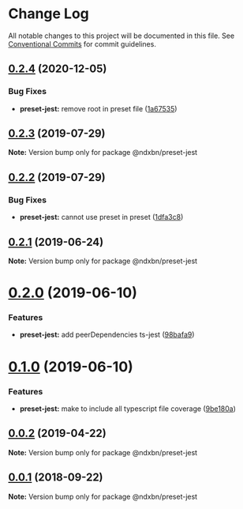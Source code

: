 # Change Log

All notable changes to this project will be documented in this file.
See [Conventional Commits](https://conventionalcommits.org) for commit guidelines.

## [0.2.4](https://github.com/ndxbn/ndxbn/compare/@ndxbn/preset-jest@0.2.3...@ndxbn/preset-jest@0.2.4) (2020-12-05)


### Bug Fixes

* **preset-jest:** remove root in preset file ([1a67535](https://github.com/ndxbn/ndxbn/commit/1a67535f44b6235d099f8e398626e6d5b1c8eba3))





## [0.2.3](https://github.com/ndxbn/ndxbn/compare/@ndxbn/preset-jest@0.2.2...@ndxbn/preset-jest@0.2.3) (2019-07-29)

**Note:** Version bump only for package @ndxbn/preset-jest





## [0.2.2](https://github.com/ndxbn/ndxbn/compare/@ndxbn/preset-jest@0.2.1...@ndxbn/preset-jest@0.2.2) (2019-07-29)


### Bug Fixes

* **preset-jest:** cannot use preset in preset ([1dfa3c8](https://github.com/ndxbn/ndxbn/commit/1dfa3c8))





## [0.2.1](https://github.com/ndxbn/ndxbn/compare/@ndxbn/preset-jest@0.2.0...@ndxbn/preset-jest@0.2.1) (2019-06-24)

**Note:** Version bump only for package @ndxbn/preset-jest





# [0.2.0](https://github.com/ndxbn/ndxbn/compare/@ndxbn/preset-jest@0.1.0...@ndxbn/preset-jest@0.2.0) (2019-06-10)


### Features

* **preset-jest:** add peerDependencies ts-jest ([98bafa9](https://github.com/ndxbn/ndxbn/commit/98bafa9))





# [0.1.0](https://github.com/ndxbn/ndxbn/compare/@ndxbn/preset-jest@0.0.2...@ndxbn/preset-jest@0.1.0) (2019-06-10)

### Features

- **preset-jest:** make to include all typescript file coverage ([9be180a](https://github.com/ndxbn/ndxbn/commit/9be180a))

## [0.0.2](https://github.com/ndxbn/ndxbn/compare/@ndxbn/preset-jest@0.0.1...@ndxbn/preset-jest@0.0.2) (2019-04-22)

**Note:** Version bump only for package @ndxbn/preset-jest

<a name="0.0.1"></a>

## [0.0.1](https://github.com/ndxbn/ndxbn/compare/@ndxbn/preset-jest@0.0.1-5...@ndxbn/preset-jest@0.0.1) (2018-09-22)

**Note:** Version bump only for package @ndxbn/preset-jest
